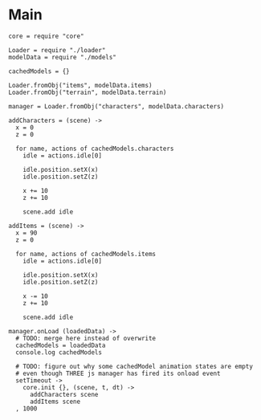Main
====

    core = require "core"

    Loader = require "./loader"
    modelData = require "./models"

    cachedModels = {}

    Loader.fromObj("items", modelData.items)
    Loader.fromObj("terrain", modelData.terrain)

    manager = Loader.fromObj("characters", modelData.characters)

    addCharacters = (scene) ->
      x = 0
      z = 0

      for name, actions of cachedModels.characters
        idle = actions.idle[0]

        idle.position.setX(x)
        idle.position.setZ(z)

        x += 10
        z += 10

        scene.add idle

    addItems = (scene) ->
      x = 90
      z = 0

      for name, actions of cachedModels.items
        idle = actions.idle[0]

        idle.position.setX(x)
        idle.position.setZ(z)

        x -= 10
        z += 10

        scene.add idle

    manager.onLoad (loadedData) ->
      # TODO: merge here instead of overwrite
      cachedModels = loadedData
      console.log cachedModels

      # TODO: figure out why some cachedModel animation states are empty
      # even though THREE js manager has fired its onload event
      setTimeout ->
        core.init {}, (scene, t, dt) ->
          addCharacters scene
          addItems scene
      , 1000
